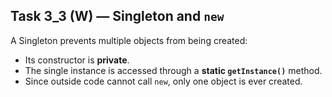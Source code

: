 
## Task 3_3 (W) — Singleton and `new`
A Singleton prevents multiple objects from being created:

- Its constructor is **private**.
- The single instance is accessed through a **static `getInstance()`** method.
- Since outside code cannot call `new`, only one object is ever created.